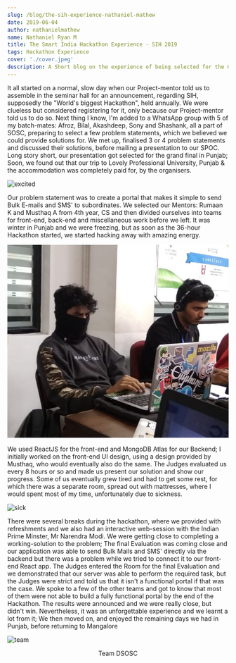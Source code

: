 ```yaml
---
slug: /blog/the-sih-experience-nathaniel-mathew 
date: 2019-06-04
author: nathanielmathew
name: Nathaniel Ryan M
title: The Smart India Hackathon Experience - SIH 2019
tags: Hackathon Experience
cover: './cover.jpeg'
description: A Short blog on the experience of being selected for the Grand Final of the World's biggest Hackathon, the Smart India Hackathon (SIH), 2019
---
```

It all started on a normal, slow day when our Project-mentor told us to assemble in the seminar hall for an announcement, regarding SIH, supposedly the "World's biggest Hackathon", held annually. We were clueless but considered registering for it, only because our Project-mentor told us to do so.
Next thing I know, I'm added to a WhatsApp group with 5 of my batch-mates: Afroz, Bilal, Akashdeep, Sony and Shashank, all a part of SOSC, preparing to select a few problem statements, which we believed we could provide solutions for. We met up, finalised 3 or 4 problem statements and discussed their solutions, before mailing a presentation to our SPOC. 
Long story short, our presentation got selected for the grand final in Punjab; Soon, we found out that our trip to Lovely Professional University, Punjab & the accommodation was completely paid for, by the organisers.

<p>
<Img src="https://media.giphy.com/media/ckeHl52mNtoq87veET/giphy.gif" alt="excited"/>
</p>

Our problem statement was to create a portal that makes it simple to send Bulk E-mails and SMS' to subordinates.
We selected our Mentors: Rumaan K and Musthaq A from 4th year, CS and then divided ourselves into teams for front-end, back-end and miscellaneous work before we left.
It was winter in Punjab and we were freezing, but as soon as the 36-hour Hackathon started, we started hacking away with amazing energy.

<p>
<Img src="./hacking.jpeg" alt="hacking" >
</p>

We used ReactJS for the front-end and MongoDB Atlas for our Backend;
I initially worked on the front-end UI design, using a design provided by Musthaq, who would eventually also do the same.
The Judges evaluated us every 8 hours or so and made us present our solution and show our progress.
Some of us eventually grew tired and had to get some rest, for which there was a separate room, spread out with mattresses, where I would spent most of my time, unfortunately due to sickness.

<p>
<Img src="https://media.giphy.com/media/l4pSWx5JvWjnOHYXu/giphy.gif" alt="sick"> 
</p>

There were several breaks during the hackathon, where we provided with refreshments and we also had an interactive web-session with the Indian Prime Minster, Mr Narendra Modi.
We were getting close to completing a working-solution to the problem; The final Evaluation was coming close and our application was able to send Bulk Mails and SMS' directly via the backend but there was a problem while we tried to connect it to our front-end React app. 
The Judges entered the Room for the final Evaluation and we demonstrated that our server was able to perform the required task, but the Judges were strict and told us that it isn't a functional portal if that was the case.
We spoke to a few of the other teams and got to know that most of them were not able to build a fully functional portal by the end of the Hackathon. The results were announced and we were really close, but didn't win.
Nevertheless, it was an unforgettable experience and we learnt a lot from it; We then moved on, and enjoyed the remaining days we had in Punjab, before returning to Mangalore

<p>
<Img src="./team.jpg" alt="team" >
<center>Team DSOSC</center>
</p>